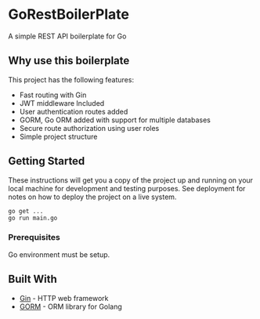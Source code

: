# GoRestBoilerPlate
A simple REST API boilerplate for Go

## Why use this boilerplate
This project has the following features:
* Fast routing with Gin
* JWT middleware Included
* User authentication routes added
* GORM, Go ORM added with support for multiple databases
* Secure route authorization using user roles
* Simple project structure

## Getting Started

These instructions will get you a copy of the project up and running on your local machine for development and testing purposes. See deployment for notes on how to deploy the project on a live system.
```
go get ...
go run main.go
```

### Prerequisites

Go environment must be setup.
   
## Built With

* [Gin](https://github.com/gin-gonic/gin) - HTTP web framework
* [GORM](http://jinzhu.me/gorm/) - ORM library for Golang
 